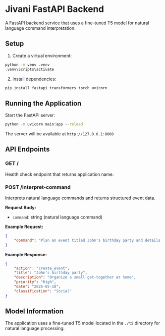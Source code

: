 # Jivani FastAPI Backend

A FastAPI backend service that uses a fine-tuned T5 model for natural language command interpretation.

## Setup

1. Create a virtual environment:
```cmd
python -m venv .venv
.venv\Scripts\activate
```

2. Install dependencies:
```cmd
pip install fastapi transformers torch uvicorn
```

## Running the Application

Start the FastAPI server:
```cmd
python -m uvicorn main:app --reload
```

The server will be available at `http://127.0.0.1:8000`

## API Endpoints

### GET /
Health check endpoint that returns application name.

### POST /interpret-command
Interprets natural language commands and returns structured event data.

**Request Body:**
- `command`: string (natural language command)

**Example Request:**
```json
{
    "command": "Plan an event titled John's birthday party and details Organize a small get-together at home priority High and date 2025-05-10 under Social category"
}
```

**Example Response:**
```json
{
    "action": "create_event",
    "title": "John's birthday party",
    "description": "Organize a small get-together at home",
    "priority": "High",
    "date": "2025-05-10",
    "classification": "Social"
}
```

## Model Information
The application uses a fine-tuned T5 model located in the `./t5` directory for natural language processing.